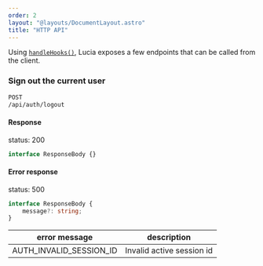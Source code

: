 ```yaml
---
order: 2
layout: "@layouts/DocumentLayout.astro"
title: "HTTP API"
---
```


Using [`handleHooks()`](/reference/api/server-api#handlehooks), Lucia exposes a few endpoints that can be called from the client.

### Sign out the current user

```bash
POST
/api/auth/logout
```

#### Response

status: 200

```ts
interface ResponseBody {}
```

#### Error response

status: 500

```ts
interface ResponseBody {
    message?: string;
}
```

| error message           | description               |
| ----------------------- | ------------------------- |
| AUTH_INVALID_SESSION_ID | Invalid active session id |